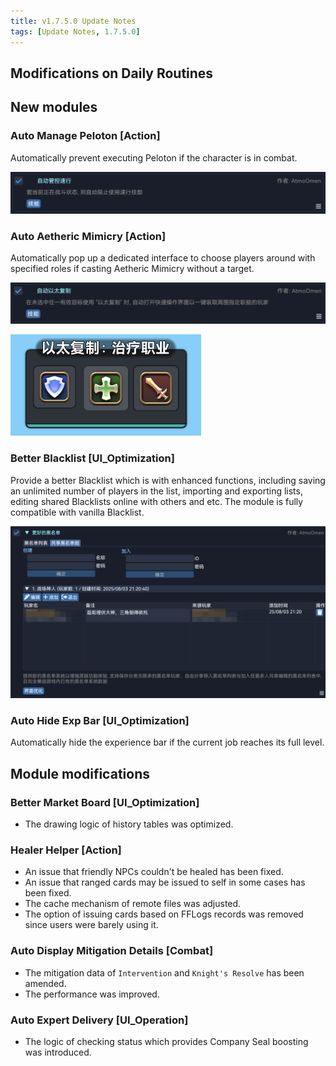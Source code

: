 ```yaml
---
title: v1.7.5.0 Update Notes
tags: [Update Notes, 1.7.5.0]
---
```


## Modifications on Daily Routines

## New modules

### Auto Manage Peloton [Action]

Automatically prevent executing Peloton if the character is in combat.

![AutoManagePeloton](/assets/Changelog/1.7.5.0/AutoManagePeloton.png)

### Auto Aetheric Mimicry [Action]

Automatically pop up a dedicated interface to choose players around with specified roles if casting Aetheric Mimicry without a target.

![AutoAethericMimicry](/assets/Changelog/1.7.5.0/AutoAethericMimicry.png)

![AutoAethericMimicry-UI](/assets/Changelog/1.7.5.0/AutoAethericMimicry-UI.png)

### Better Blacklist [UI_Optimization]

Provide a better Blacklist which is with enhanced functions, including saving an unlimited number of players in the list, importing and exporting lists, editing shared Blacklists online with others and etc. The module is fully compatible with vanilla Blacklist.

![BetterBlacklist](/assets/Changelog/1.7.5.0/BetterBlacklist.png)

### Auto Hide Exp Bar [UI_Optimization]

Automatically hide the experience bar if the current job reaches its full level.

## Module modifications

### Better Market Board [UI_Optimization]

- The drawing logic of history tables was optimized.

### Healer Helper [Action]

- An issue that friendly NPCs couldn't be healed has been fixed.
- An issue that ranged cards may be issued to self in some cases has been fixed.
- The cache mechanism of remote files was adjusted.
- The option of issuing cards based on FFLogs records was removed since users were barely using it.

### Auto Display Mitigation Details [Combat]

- The mitigation data of `Intervention` and `Knight's Resolve` has been amended.
- The performance was improved.

### Auto Expert Delivery [UI_Operation]

- The logic of checking status which provides Company Seal boosting was introduced.